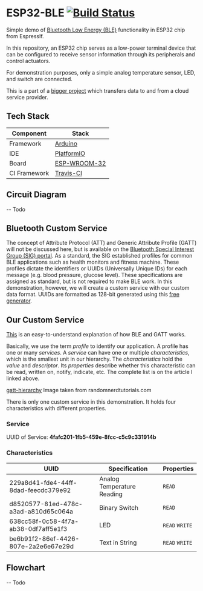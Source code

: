 # ESP32-BLE [![Build Status](https://travis-ci.com/nacansino/esp32-ble.svg?branch=master)](https://travis-ci.com/nacansino/esp32-ble)

Simple demo of [Bluetooth Low Energy (BLE)](https://en.wikipedia.org/wiki/Bluetooth_Low_Energy) functionality in ESP32 chip from EspressIf.

In this repository, an ESP32 chip serves as a low-power terminal device that can be configured to receive sensor information through its peripherals and control actuators.

For demonstration purposes, only a simple analog temperature sensor, LED, and switch are connected.

This is a part of a [bigger project](https://github.com/nacansino/Raspberry-Pi-as-Bluetooth-Hub) which transfers data to and from a cloud service provider.

## Tech Stack
| Component |  Stack    |
|-----------|-----------|
| Framework | [Arduino](https://arduino.cc/) |
| IDE       | [PlatformIO](https://platformio.org/)   |
| Board     | [ESP-WROOM-32](https://www.amazon.com/HiLetgo-ESP-WROOM-32-Development-Microcontroller-Integrated/dp/B0718T232Z)|
| CI Framework | [Travis-CI](https://travis-ci.com/nacansino/esp32-ble.svg?branch=master)|

## Circuit Diagram
-- Todo

## Bluetooth Custom Service
The concept of Attribute Protocol (ATT) and Generic Attribute Profile (GATT) will not be discussed here, but is available on the [Bluetooth Special Interest Group (SIG) portal](https://www.bluetooth.com/specifications/). As a standard, the SIG established profiles for common BLE applications such as health monitors and fitness machine. These profiles dictate the identifiers or UUIDs (Universally Unique IDs) for each message (e.g. blood pressure, glucose level). These specifications are assigned as standard, but is not required to make BLE work.
In this demonstration, however, we will create a custom service with our custom data format. UUIDs are formatted as 128-bit generated using this [free generator](https://www.uuidgenerator.net/).

## Our Custom Service
[This](https://randomnerdtutorials.com/esp32-bluetooth-low-energy-ble-arduino-ide/) is an easy-to-understand explanation of how BLE and GATT works.

Basically, we use the term *profile* to identify our application. A profile has one or many *services*. A *service* can have one or multiple *characteristics*, which is the smallest unit in our hierarchy. 
The *characteristics* hold the *value* and *descriptor*. Its *properties* describe whether this characteristic can be read, written on, notify, indicate, etc. The complete list is on the article I linked above.

[gatt-hierarchy](https://i2.wp.com/randomnerdtutorials.com/wp-content/uploads/2018/06/GATT-BLE-ESP32.png?w=750&ssl=1)
Image taken from randomnerdtutorials.com

There is only one custom service in this demonstration. It holds four characteristics with different properties.
### Service
UUID of Service: **4fafc201-1fb5-459e-8fcc-c5c9c331914b**
### Characteristics
| UUID   | Specification |  Properties    | 
|----------|-----------|-------|
| 229a8d41-fde4-44ff-8dad-feecdc379e92 | Analog Temperature Reading | `READ`
| d8520577-81ed-478c-a3ad-a810d65c064a | Binary Switch | `READ`
| 638cc58f-0c58-4f7a-ab38-0df7aff5e1f3 | LED | `READ` `WRITE`
| be6b91f2-86ef-4426-807e-2a2e6e67e29d | Text in String | `READ` `WRITE`

## Flowchart
-- Todo